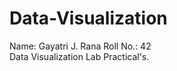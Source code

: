 # Data-Visualization
Name: Gayatri J. Rana     Roll No.: 42     
Data Visualization Lab Practical's.

